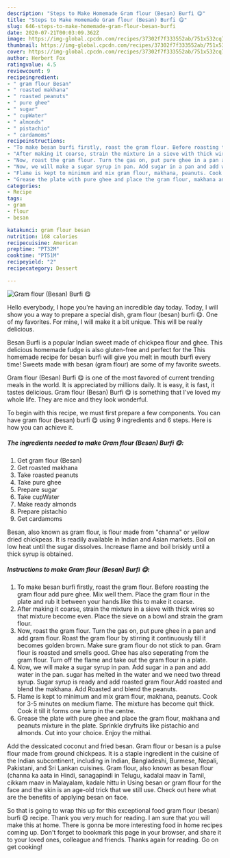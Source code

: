 ```yaml
---
description: "Steps to Make Homemade Gram flour (Besan) Burfi 😋"
title: "Steps to Make Homemade Gram flour (Besan) Burfi 😋"
slug: 646-steps-to-make-homemade-gram-flour-besan-burfi
date: 2020-07-21T00:03:09.362Z
image: https://img-global.cpcdn.com/recipes/37302f7f333552ab/751x532cq70/gram-flour-besan-burfi-😋-recipe-main-photo.jpg
thumbnail: https://img-global.cpcdn.com/recipes/37302f7f333552ab/751x532cq70/gram-flour-besan-burfi-😋-recipe-main-photo.jpg
cover: https://img-global.cpcdn.com/recipes/37302f7f333552ab/751x532cq70/gram-flour-besan-burfi-😋-recipe-main-photo.jpg
author: Herbert Fox
ratingvalue: 4.5
reviewcount: 9
recipeingredient:
- " gram flour Besan"
- " roasted makhana"
- " roasted peanuts"
- " pure ghee"
- " sugar"
- " cupWater"
- " almonds"
- " pistachio"
- " cardamoms"
recipeinstructions:
- "To make besan burfi firstly, roast the gram flour. Before roasting the gram flour add pure ghee. Mix well them. Place the gram flour in the plate and rub it between your hands.like this to make it coarse."
- "After making it coarse, strain the mixture in a sieve with thick wires so that mixture become even. Place the sieve on a bowl and strain the gram flour."
- "Now, roast the gram flour. Turn the gas on, put pure ghee in a pan and add gram flour. Roast the gram flour by stirring it continuously till it becomes golden brown. Make sure gram flour do not stick to pan. Gram flour is roasted and smells good. Ghee has also seperating from the gram flour. Turn off the flame and take out the gram flour in a plate."
- "Now, we will make a sugar syrup in pan. Add sugar in a pan and add water in the pan. sugar has melted in the water and we need two thread syrup. Sugar syrup is ready and add roasted gram flour.Add roasted and blend the makhana. Add Roasted and blend the peanuts."
- "Flame is kept to minimum and mix gram flour, makhana, peanuts. Cook for 3-5 minutes on medium flame. The mixture has become quit thick. Cook it till it forms one lump in the centre."
- "Grease the plate with pure ghee and place the gram flour, makhana and peanuts mixture in the plate. Sprinkle dryfruits like pistachio and almonds. Cut into your choice. Enjoy the mithai."
categories:
- Recipe
tags:
- gram
- flour
- besan

katakunci: gram flour besan 
nutrition: 168 calories
recipecuisine: American
preptime: "PT32M"
cooktime: "PT51M"
recipeyield: "2"
recipecategory: Dessert

---
```



![Gram flour (Besan) Burfi 😋](https://img-global.cpcdn.com/recipes/37302f7f333552ab/751x532cq70/gram-flour-besan-burfi-😋-recipe-main-photo.jpg)

Hello everybody, I hope you're having an incredible day today. Today, I will show you a way to prepare a special dish, gram flour (besan) burfi 😋. One of my favorites. For mine, I will make it a bit unique. This will be really delicious.

Besan Burfi is a popular Indian sweet made of chickpea flour and ghee. This delicious homemade fudge is also gluten-free and perfect for the This homemade recipe for besan burfi will give you melt in mouth burfi every time! Sweets made with besan (gram flour) are some of my favorite sweets.

Gram flour (Besan) Burfi 😋 is one of the most favored of current trending meals in the world. It is appreciated by millions daily. It is easy, it is fast, it tastes delicious. Gram flour (Besan) Burfi 😋 is something that I've loved my whole life. They are nice and they look wonderful.


To begin with this recipe, we must first prepare a few components. You can have gram flour (besan) burfi 😋 using 9 ingredients and 6 steps. Here is how you can achieve it.

<!--inarticleads1-->

##### The ingredients needed to make Gram flour (Besan) Burfi 😋:

1. Get  gram flour (Besan)
1. Get  roasted makhana
1. Take  roasted peanuts
1. Take  pure ghee
1. Prepare  sugar
1. Take  cupWater
1. Make ready  almonds
1. Prepare  pistachio
1. Get  cardamoms


Besan, also known as gram flour, is flour made from &#34;channa&#34; or yellow dried chickpeas. It is readily available in Indian and Asian markets. Boil on low heat until the sugar dissolves. Increase flame and boil briskly until a thick syrup is obtained. 

<!--inarticleads2-->

##### Instructions to make Gram flour (Besan) Burfi 😋:

1. To make besan burfi firstly, roast the gram flour. Before roasting the gram flour add pure ghee. Mix well them. Place the gram flour in the plate and rub it between your hands.like this to make it coarse.
1. After making it coarse, strain the mixture in a sieve with thick wires so that mixture become even. Place the sieve on a bowl and strain the gram flour.
1. Now, roast the gram flour. Turn the gas on, put pure ghee in a pan and add gram flour. Roast the gram flour by stirring it continuously till it becomes golden brown. Make sure gram flour do not stick to pan. Gram flour is roasted and smells good. Ghee has also seperating from the gram flour. Turn off the flame and take out the gram flour in a plate.
1. Now, we will make a sugar syrup in pan. Add sugar in a pan and add water in the pan. sugar has melted in the water and we need two thread syrup. Sugar syrup is ready and add roasted gram flour.Add roasted and blend the makhana. Add Roasted and blend the peanuts.
1. Flame is kept to minimum and mix gram flour, makhana, peanuts. Cook for 3-5 minutes on medium flame. The mixture has become quit thick. Cook it till it forms one lump in the centre.
1. Grease the plate with pure ghee and place the gram flour, makhana and peanuts mixture in the plate. Sprinkle dryfruits like pistachio and almonds. Cut into your choice. Enjoy the mithai.


Add the dessicated coconut and fried besan. Gram flour or besan is a pulse flour made from ground chickpeas. It is a staple ingredient in the cuisine of the Indian subcontinent, including in Indian, Bangladeshi, Burmese, Nepali, Pakistani, and Sri Lankan cuisines. Gram flour, also known as besan flour (channa ka aata in Hindi, sanagapindi in Telugu, kadalai maav in Tamil, cikkam maav in Malayalam, kadale hittu in Using besan or gram flour for the face and the skin is an age-old trick that we still use. Check out here what are the benefits of applying besan on face. 

So that is going to wrap this up for this exceptional food gram flour (besan) burfi 😋 recipe. Thank you very much for reading. I am sure that you will make this at home. There is gonna be more interesting food in home recipes coming up. Don't forget to bookmark this page in your browser, and share it to your loved ones, colleague and friends. Thanks again for reading. Go on get cooking!
